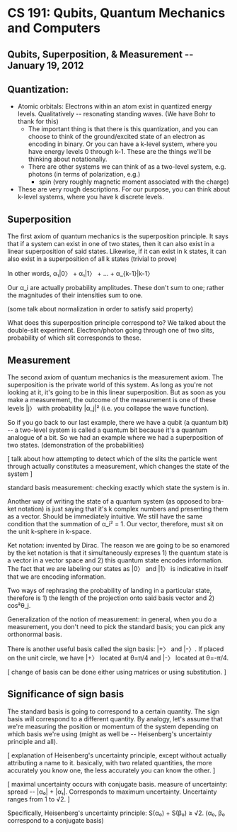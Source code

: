 CS 191: Qubits, Quantum Mechanics and Computers
===============================================
Qubits, Superposition, & Measurement -- January 19, 2012
--------------------------------------------------------
Quantization:
-------------
 * Atomic orbitals: Electrons within an atom exist in quantized energy
   levels. Qualitatively -- resonating standing waves. (We have Bohr
   to thank for this)
   + The important thing is that there is this quantization, and you
     can choose to think of the ground/excited state of an electron as
     encoding in binary. Or you can have a k-level system, where you
     have energy levels 0 through k-1. These are the things we'll be
     thinking about notationally.
   + There are other systems we can think of as a two-level system,
     e.g. photons (in terms of polarization, e.g.)
     - spin (very roughly magnetic moment associated with the charge)
 * These are very rough descriptions. For our purpose, you can think
   about k-level systems, where you have k discrete levels.

Superposition
-------------
The first axiom of quantum mechanics is the superposition
principle. It says that if a system can exist in one of two states,
then it can also exist in a linear superposition of said
states. Likewise, if it can exist in k states, it can also exist in a
superposition of all k states (trivial to prove)

In other words, α₁|0〉 + α₁|1〉 + ... + α_{k-1}|k-1〉

Our α_i are actually probability amplitudes. These don't sum to one;
rather the magnitudes of their intensities sum to one.

(some talk about normalization in order to satisfy said property)

What does this superposition principle correspond to? We talked about
the double-slit experiment. Electron/photon going through one of two
slits, probability of which slit corresponds to these.

Measurement
-----------
The second axiom of quantum mechanics is the measurement axiom. The
superposition is the private world of this system. As long as you're
not looking at it, it's going to be in this linear superposition. But
as soon as you make a measurement, the outcome of the measurement is
one of these levels |j〉 with probability |α_j|² (i.e. you collapse
the wave function).

So if you go back to our last example, there we have a qubit (a
quantum bit) -- a two-level system is called a quantum bit because
it's a quantum analogue of a bit. So we had an example where we had a
superposition of two states. (demonstration of the probabilities)

[ talk about how attempting to detect which of the slits the particle
  went through actually constitutes a measurement, which changes the
  state of the system ]

  standard basis measurement:
     checking exactly which state the system is in.

Another way of writing the state of a quantum system (as opposed to
bra-ket notation) is just saying that it's k complex numbers and
presenting them as a vector. Should be immediately intuitive. We still
have the same condition that the summation of α_i² = 1. Our vector,
therefore, must sit on the unit k-sphere in k-space.

Ket notation: invented by Dirac. The reason we are going to be so
enamored by the ket notation is that it simultaneously expreses 1) the
quantum state is a vector in a vector space and 2) this quantum state
encodes information. The fact that we are labeling our states as |0〉
and |1〉 is indicative in itself that we are encoding information.

Two ways of rephrasing the probability of landing in a particular
state, therefore is 1) the length of the projection onto said basis
vector and 2) cos²θ_j.

Generalization of the notion of measurement: in general, when you do a
measurement, you don't need to pick the standard basis; you can pick
any orthonormal basis.

There is another useful basis called the sign basis: |+〉 and |-〉. If
placed on the unit circle, we have |+〉 located at θ=π/4 and |-〉
located at θ=-π/4.

[ change of basis can be done either using matrices or using
  substitution. ]

Significance of sign basis
--------------------------
The standard basis is going to correspond to a certain quantity. The
sign basis will correspond to a different quantity. By analogy, let's
assume that we're measuring the position or momentum of the system
depending on which basis we're using (might as well be -- Heisenberg's
uncertainty principle and all).

[ explanation of Heisenberg's uncertainty principle, except without
  actually attributing a name to it. basically, with two related
  quantities, the more accurately you know one, the less accurately
  you can know the other. ]

[ maximal uncertainty occurs with conjugate basis. measure of
  uncertainty: spread -- |α₀| + |α₁|. Corresponds to maximum
  uncertainty. Uncertainty ranges from 1 to √2. ]

Specifically, Heisenberg's uncertainty principle: S(α₀) + S(β₀) ≥ √2.
(α₀, β₀ correspond to a conjugate basis)

